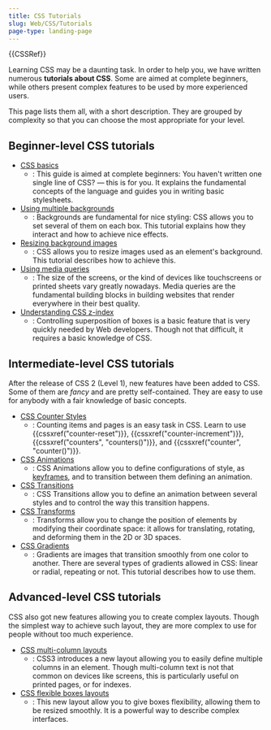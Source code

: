 ```yaml
---
title: CSS Tutorials
slug: Web/CSS/Tutorials
page-type: landing-page
---
```


{{CSSRef}}

Learning CSS may be a daunting task.
In order to help you, we have written numerous **tutorials about CSS**.
Some are aimed at complete beginners, while others present complex features to be used by more experienced users.

This page lists them all, with a short description.
They are grouped by complexity so that you can choose the most appropriate for your level.

## Beginner-level CSS tutorials

- [CSS basics](/en-US/docs/Learn/Getting_started_with_the_web/CSS_basics)
  - : This guide is aimed at complete beginners: You haven't written one single line of CSS? — this is for you.
    It explains the fundamental concepts of the language and guides you in writing basic stylesheets.
- [Using multiple backgrounds](/en-US/docs/Web/CSS/CSS_backgrounds_and_borders/Using_multiple_backgrounds)
  - : Backgrounds are fundamental for nice styling: CSS allows you to set several of them on each box. This tutorial explains how they interact and how to achieve nice effects.
- [Resizing background images](/en-US/docs/Web/CSS/CSS_backgrounds_and_borders/Resizing_background_images)
  - : CSS allows you to resize images used as an element's background.
    This tutorial describes how to achieve this.
- [Using media queries](/en-US/docs/Web/CSS/CSS_media_queries/Using_media_queries)
  - : The size of the screens, or the kind of devices like touchscreens or printed sheets vary greatly nowadays.
    Media queries are the fundamental building blocks in building websites that render everywhere in their best quality.
- [Understanding CSS z-index](/en-US/docs/Web/CSS/CSS_positioned_layout/Understanding_z-index)
  - : Controlling superposition of boxes is a basic feature that is very quickly needed by Web developers.
    Though not that difficult, it requires a basic knowledge of CSS.

## Intermediate-level CSS tutorials

After the release of CSS 2 (Level 1), new features have been added to CSS.
Some of them are _fancy_ and are pretty self-contained.
They are easy to use for anybody with a fair knowledge of basic concepts.

- [CSS Counter Styles](/en-US/docs/Web/API/CSS_Counter_Styles)
  - : Counting items and pages is an easy task in CSS. Learn to use {{cssxref("counter-reset")}}, {{cssxref("counter-increment")}}, {{cssxref("counters", "counters()")}}, and {{cssxref("counter", "counter()")}}.
- [CSS Animations](/en-US/docs/Web/CSS/CSS_animations/Using_CSS_animations)
  - : CSS Animations allow you to define configurations of style, as [keyframes](/en-US/docs/Web/CSS/@keyframes), and to transition between them defining an animation.
- [CSS Transitions](/en-US/docs/Web/CSS/CSS_transitions/Using_CSS_transitions)
  - : CSS Transitions allow you to define an animation between several styles and to control the way this transition happens.
- [CSS Transforms](/en-US/docs/Web/CSS/CSS_transforms/Using_CSS_transforms)
  - : Transforms allow you to change the position of elements by modifying their coordinate space: it allows for translating, rotating, and deforming them in the 2D or 3D spaces.
- [CSS Gradients](/en-US/docs/Web/CSS/CSS_images/Using_CSS_gradients)
  - : Gradients are images that transition smoothly from one color to another.
    There are several types of gradients allowed in CSS: linear or radial, repeating or not.
    This tutorial describes how to use them.

## Advanced-level CSS tutorials

CSS also got new features allowing you to create complex layouts.
Though the simplest way to achieve such layout, they are more complex to use for people without too much experience.

- [CSS multi-column layouts](/en-US/docs/Web/CSS/CSS_multicol_layout)
  - : CSS3 introduces a new layout allowing you to easily define multiple columns in an element.
    Though multi-column text is not that common on devices like screens, this is particularly useful on printed pages, or for indexes.
- [CSS flexible boxes layouts](/en-US/docs/Web/CSS/CSS_flexible_box_layout)
  - : This new layout allow you to give boxes flexibility, allowing them to be resized smoothly.
    It is a powerful way to describe complex interfaces.

